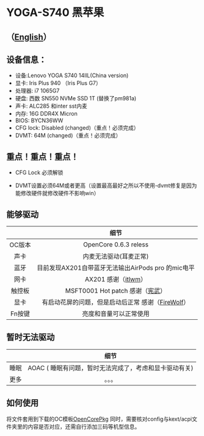 # YOGA-S740 黑苹果

## （[English](https://github.com/frozenzero123/YOGA-S740/blob/master/README-EN.md)）


## 设备信息：
* 设备:Lenovo YOGA S740 14llL(China version)
* 显卡: Iris Plus 940 （Iris Plus G7）
* 处理器: i7 1065G7
* 硬盘: 西数 SN550 NVMe SSD 1T (替换了pm981a)
* 声卡: ALC285 和inter sst内麦
* 内存: 16G DDR4X Micron 
* BIOS: BYCN36WW
* CFG lock: Disabled (changed)（重点！必须完成）
* DVMT: 64M (changed)（重点！必须完成）

## 重点！重点！重点！

* CFG Lock 必须解锁

* DVMT设置必须64M或者更高（设置最高最好之所以不使用-dvmt修复是因为能修改硬件就修改硬件不影响win）



## 能够驱动
|  | 细节 |
|:-: | :-:|
|OC版本|OpenCore 0.6.3 reless|
|声卡|  内麦无法驱动(耳麦正常) |
|蓝牙|  目前发现AX201自带蓝牙无法输出AirPods pro 的mic电平 |
|网卡| AX201 感谢（[itlwm](https://github.com/OpenIntelWireless/itlwm)）|
|触控板|MSFT0001 Hot patch 感谢（[宪武](https://github.com/daliansky/OC-little)）|
|显卡|有启动花屏的问题，但是启动后正常 感谢（[FireWolf](https://github.com/0xFireWolf/WhateverGreen)） |
|Fn按键|亮度和音量可以正常使用|
## 暂时无法驱动
|  | 细节 |
|:-: | :-:|
|睡眠| AOAC ( 睡眠有问题，暂时无法完成了，考虑和显卡驱动有关)|
|更多|。。。|


## 如何使用
将文件套用到下载的OC模板[OpenCorePkg](https://github.com/acidanthera/OpenCorePkg)
同时，需要核对config与kext/acpi文件夹里的内容是否对应，还需自行添加三码等机型信息。
